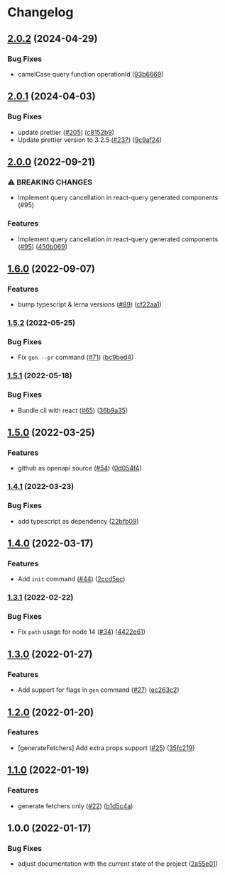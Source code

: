 # Changelog

## [2.0.2](https://github.com/fabien0102/openapi-codegen/compare/cli-v2.0.1...cli-v2.0.2) (2024-04-29)

### Bug Fixes

- camelCase query function operationId ([93b6669](https://github.com/fabien0102/openapi-codegen/commit/93b6669997da806a2f7b6046e09a2b96e401f1f9))

## [2.0.1](https://github.com/fabien0102/openapi-codegen/compare/cli-v2.0.0...cli-v2.0.1) (2024-04-03)

### Bug Fixes

- update prettier ([#205](https://github.com/fabien0102/openapi-codegen/issues/205)) ([c8152b9](https://github.com/fabien0102/openapi-codegen/commit/c8152b9b303902997f399690f0a4ac753af497aa))
- Update prettier version to 3.2.5 ([#237](https://github.com/fabien0102/openapi-codegen/issues/237)) ([9c9af24](https://github.com/fabien0102/openapi-codegen/commit/9c9af24bb931b61e878c937b5608e7498d36778b))

## [2.0.0](https://github.com/fabien0102/openapi-codegen/compare/cli-v1.6.0...cli-v2.0.0) (2022-09-21)

### ⚠ BREAKING CHANGES

- Implement query cancellation in react-query generated components (#95)

### Features

- Implement query cancellation in react-query generated components ([#95](https://github.com/fabien0102/openapi-codegen/issues/95)) ([450b069](https://github.com/fabien0102/openapi-codegen/commit/450b0696073746615d61ab66a7f09de337139a00))

## [1.6.0](https://github.com/fabien0102/openapi-codegen/compare/cli-v1.5.2...cli-v1.6.0) (2022-09-07)

### Features

- bump typescript & lerna versions ([#89](https://github.com/fabien0102/openapi-codegen/issues/89)) ([cf22aa1](https://github.com/fabien0102/openapi-codegen/commit/cf22aa1b999b86934ec907aa37dc53477ed0a3e2))

### [1.5.2](https://github.com/fabien0102/openapi-codegen/compare/cli-v1.5.1...cli-v1.5.2) (2022-05-25)

### Bug Fixes

- Fix `gen --pr` command ([#71](https://github.com/fabien0102/openapi-codegen/issues/71)) ([bc9bed4](https://github.com/fabien0102/openapi-codegen/commit/bc9bed4dfad6820556709736db43357d657dbda2))

### [1.5.1](https://github.com/fabien0102/openapi-codegen/compare/cli-v1.5.0...cli-v1.5.1) (2022-05-18)

### Bug Fixes

- Bundle cli with react ([#65](https://github.com/fabien0102/openapi-codegen/issues/65)) ([36b9a35](https://github.com/fabien0102/openapi-codegen/commit/36b9a35652b8adb95e70e8bffca0683ff11281d9))

## [1.5.0](https://github.com/fabien0102/openapi-codegen/compare/cli-v1.4.1...cli-v1.5.0) (2022-03-25)

### Features

- github as openapi source ([#54](https://github.com/fabien0102/openapi-codegen/issues/54)) ([0d054f4](https://github.com/fabien0102/openapi-codegen/commit/0d054f488dfa660f647007002fd80b6ae242b784))

### [1.4.1](https://github.com/fabien0102/openapi-codegen/compare/cli-v1.4.0...cli-v1.4.1) (2022-03-23)

### Bug Fixes

- add typescript as dependency ([22bfb09](https://github.com/fabien0102/openapi-codegen/commit/22bfb091e1617318a38e206d5f88fe3594e0f571))

## [1.4.0](https://github.com/fabien0102/openapi-codegen/compare/cli-v1.3.1...cli-v1.4.0) (2022-03-17)

### Features

- Add `init` command ([#44](https://github.com/fabien0102/openapi-codegen/issues/44)) ([2ccd5ec](https://github.com/fabien0102/openapi-codegen/commit/2ccd5ec45c4bc27908c45a16002afef04f92ed96))

### [1.3.1](https://github.com/fabien0102/openapi-codegen/compare/cli-v1.3.0...cli-v1.3.1) (2022-02-22)

### Bug Fixes

- Fix `path` usage for node 14 ([#34](https://github.com/fabien0102/openapi-codegen/issues/34)) ([4422e61](https://github.com/fabien0102/openapi-codegen/commit/4422e61b317ffd4d3aa0b30340592063c4a222cc))

## [1.3.0](https://github.com/fabien0102/openapi-codegen/compare/cli-v1.2.0...cli-v1.3.0) (2022-01-27)

### Features

- Add support for flags in `gen` command ([#27](https://github.com/fabien0102/openapi-codegen/issues/27)) ([ec263c2](https://github.com/fabien0102/openapi-codegen/commit/ec263c2f55e4cc4fcb1bc427bf2c9fd1152f640d))

## [1.2.0](https://github.com/fabien0102/openapi-codegen/compare/cli-v1.1.0...cli-v1.2.0) (2022-01-20)

### Features

- [generateFetchers] Add extra props support ([#25](https://github.com/fabien0102/openapi-codegen/issues/25)) ([35fc219](https://github.com/fabien0102/openapi-codegen/commit/35fc219d9c644becdf38b0b3e38e1512d095d2d0))

## [1.1.0](https://github.com/fabien0102/openapi-codegen/compare/cli-v1.0.0...cli-v1.1.0) (2022-01-19)

### Features

- generate fetchers only ([#22](https://github.com/fabien0102/openapi-codegen/issues/22)) ([b1d5c4a](https://github.com/fabien0102/openapi-codegen/commit/b1d5c4a6cc104904f4bc72777974973cdda7832d))

## 1.0.0 (2022-01-17)

### Bug Fixes

- adjust documentation with the current state of the project ([2a55e01](https://github.com/fabien0102/openapi-codegen/commit/2a55e0119e1155c0280cd16e5cee95b39e9e7bca))
